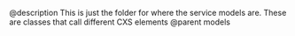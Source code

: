 @description This is just the folder for where the service models are.  These are classes that call different CXS elements
@parent models